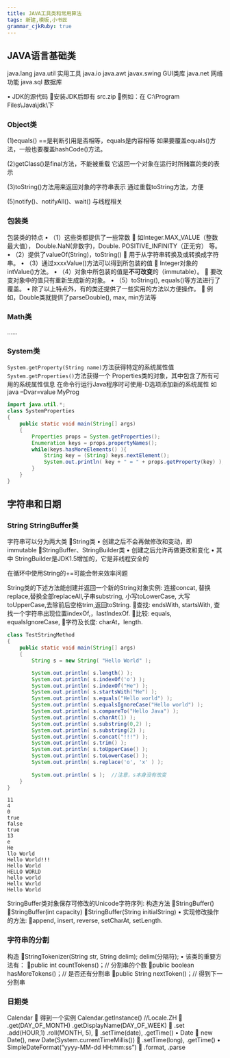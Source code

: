 ```yaml
---
title: JAVA工具类和常用算法
tags: 新建,模板,小书匠
grammar_cjkRuby: true
---
```

## JAVA语言基础类
java.lang
java.util 实用工具
java.io
java.awt javax.swing GUI类库
java.net 网络功能
java.sql 数据库

• JDK的源代码
安装JDK后即有 src.zip
例如：在 C:\Program Files\Java\jdk\下

### Object类
(1)equals()
==是判断引用是否相等，equals是内容相等
如果要覆盖equals()方法，一般也要覆盖hashCode()方法。

(2)getClass()是final方法，不能被重载
它返回一个对象在运行时所赌赢的类的表示

(3)toString()方法用来返回对象的字符串表示
通过重载toString方法，方便

(5)notify()、notifyAll()、wait()
与线程相关

### 包装类
包装类的特点
• （1）这些类都提供了一些常数
 如Integer.MAX_VALUE（整数最大值）， Double.NaN(非数字)，Double. POSITIVE_INFINITY（正无穷）
等。
• （2）提供了valueOf(String)，toString()
 用于从字符串转换及或转换成字符串。
• （3）通过xxxxValue()方法可以得到所包装的值
 Integer对象的intValue()方法。
• （4）对象中所包装的值是**不可改变**的（immutable）。
 要改变对象中的值只有重新生成新的对象。
• （5）toString(), equals()等方法进行了覆盖。
• 除了以上特点外，有的类还提供了一些实用的方法以方便操作。
 例如，Double类就提供了parseDouble(), max, min方法等

### Math类
……

### System类
`System.getProperty(String name)`方法获得特定的系统属性值
`System.getProperties()`方法获得一个 Properties类的对象，其中包含了所有可用的系统属性信息
在命令行运行Java程序时可使用-D选项添加新的系统属性
如 java –Dvar=value MyProg

``` java
import java.util.*;
class SystemProperties
{
	public static void main(String[] args) 
	{
		Properties props = System.getProperties();
		Enumeration keys = props.propertyNames();
		while(keys.hasMoreElements() ){
			String key = (String) keys.nextElement();
			System.out.println( key + " = " + props.getProperty(key) );
		}
	}
}

```
## 字符串和日期
### String StringBuffer类
字符串可以分为两大类
String类
• 创建之后不会再做修改和变动，即 immutable
StringBuffer、StringBuilder类
• 创建之后允许再做更改和变化
• 其中 StringBuilder是JDK1.5增加的，它是非线程安全的

在循环中使用String的+=可能会带来效率问题

String类的下述方法能创建并返回一个新的String对象实例: 
连接concat, 替换replace,替换全部replaceAll,子串substring, 小写toLowerCase, 大写toUpperCase,去除前后空格trim,返回toString.
查找: endsWith, startsWith, 查找一个字符串出现位置indexOf,，lastIndexOf.
比较: equals, equalsIgnoreCase,
字符及长度: charAt，length.
```java
class TestStringMethod
{
	public static void main(String[] args) 
	{
		String s = new String( "Hello World" );

		System.out.println( s.length() );
		System.out.println( s.indexOf('o') );
		System.out.println( s.indexOf("He") );
		System.out.println( s.startsWith("He") );
		System.out.println( s.equals("Hello world") );
		System.out.println( s.equalsIgnoreCase("Hello world") );
		System.out.println( s.compareTo("Hello Java") );
		System.out.println( s.charAt(1) );
		System.out.println( s.substring(0,2) );
		System.out.println( s.substring(2) );
		System.out.println( s.concat("!!!") );
		System.out.println( s.trim() );
		System.out.println( s.toUpperCase() );
		System.out.println( s.toLowerCase() );
		System.out.println( s.replace('o', 'x' ) );
		
		System.out.println( s );  //注意，s本身没有改变
	}
}
```
```
11
4
0
true
false
true
13
e
He
llo World
Hello World!!!
Hello World
HELLO WORLD
hello world
Hellx Wxrld
Hello World

```

StringBuffer类对象保存可修改的Unicode字符序列:
构造方法
StringBuffer()
StringBuffer(int capacity)
StringBuffer(String initialString)
• 实现修改操作的方法:
append, insert, reverse, setCharAt, setLength.
### 字符串的分割
构造
StringTokenizer(String str, String delim);
delim(分隔符);
• 该类的重要方法有：
public int countTokens()；// 分割串的个数
public boolean hasMoreTokens()；// 是否还有分割串
public String nextToken()；// 得到下一分割串

### 日期类
Calendar
 得到一个实例 Calendar.getInstance() //Locale.ZH
 .get(DAY_OF_MONTH) .getDisplayName(DAY_OF_WEEK)
 .set .add(HOUR,1) .roll(MONTH, 5),
 .setTime(date), .getTime()
• Date
 new Date(), new Date(System.currentTimeMillis())
 .setTime(long), .getTime()
• SimpleDateFormat(“yyyy-MM-dd HH:mm:ss”)
 .format, .parse

